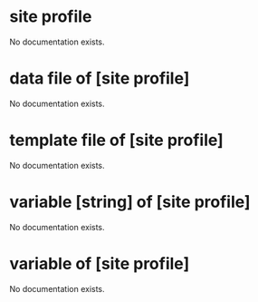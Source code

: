 # site profile

No documentation exists.

# data file of [site profile]

No documentation exists.

# template file of [site profile]

No documentation exists.

# variable [string] of [site profile]

No documentation exists.

# variable of [site profile]

No documentation exists.
